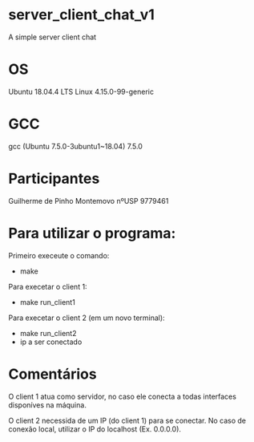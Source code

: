 # server_client_chat_v1
A simple server client chat

# OS
Ubuntu 18.04.4 LTS
Linux 4.15.0-99-generic

# GCC 
gcc (Ubuntu 7.5.0-3ubuntu1~18.04) 7.5.0

# Participantes 
Guilherme de Pinho Montemovo        nºUSP 9779461

# Para utilizar o programa:

Primeiro execeute o comando:
- make

Para execetar o client 1:
- make run_client1

Para execetar o client 2 (em um novo terminal):
- make run_client2
- ip a ser conectado

# Comentários

O client 1 atua como servidor, no caso ele conecta a todas interfaces disponíves na máquina.

O client 2 necessida de um IP (do client 1) para se conectar. No caso de conexão local, utilizar o IP do localhost (Ex. 0.0.0.0).
